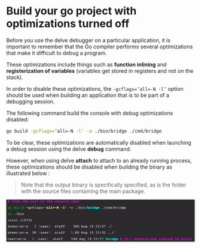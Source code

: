 # Build your go project with optimizations turned off

Before you use the delve debugger on a particular application, it is important to remember that the Go compiler performs several optimizations that make it difficult to debug a program.

These optimizations include things such as **function inlining** and **registerization of variables** (variables get stored in registers and not on the stack).

In order to disable these optimizations, the 
``` -gcflags=’all=-N -l’ ``` option should be used when building an application that is to be part of a debugging session.

The following command build the console with debug optimizations disabled:
```bash
go build -gcflags=’all=-N -l’ -o ./bin/bridge ./cmd/bridge
```

To be clear, these optimizations are automatically disabled when launching a debug session using the delve **debug** command.

However, when using delve **attach** to attach to an already running process, these optimizations should be disabled when building the binary as illustrated below :

>Note that the output binary is specifically specified, as is the folder with the source files containing the main package. 

![Go build options](images/go-build-options.jpg)